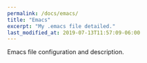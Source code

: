 ```yaml
---
permalink: /docs/emacs/
title: "Emacs"
excerpt: "My .emacs file detailed."
last_modified_at: 2019-07-13T11:57:09-06:00
---
```


Emacs file configuration and description.
